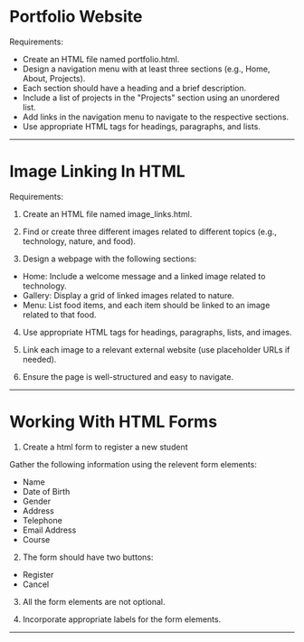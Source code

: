 # Portfolio Website

Requirements:

- Create an HTML file named portfolio.html.
- Design a navigation menu with at least three sections (e.g., Home, About, Projects).
- Each section should have a heading and a brief description.
- Include a list of projects in the "Projects" section using an unordered list.
- Add links in the navigation menu to navigate to the respective sections.
- Use appropriate HTML tags for headings, paragraphs, and lists.
---

# Image Linking In HTML

Requirements:

1. Create an HTML file named image_links.html.
   
2. Find or create three different images related to different topics (e.g., technology, nature, and food).

3. Design a webpage with the following sections:

- Home: Include a welcome message and a linked image related to technology.
- Gallery: Display a grid of linked images related to nature.
- Menu: List food items, and each item should be linked to an image related to that food.

4. Use appropriate HTML tags for headings, paragraphs, lists, and images.

5. Link each image to a relevant external website (use placeholder URLs if needed).

6. Ensure the page is well-structured and easy to navigate.

---

# Working With HTML Forms

1. Create a html form to register a new student

Gather the following information using the relevent form elements:

- Name
- Date of Birth
- Gender
- Address
- Telephone
- Email Address
- Course

2. The form should have two buttons:
- Register
- Cancel

3. All the form elements are not optional.

4. Incorporate appropriate labels for the form elements.

---
